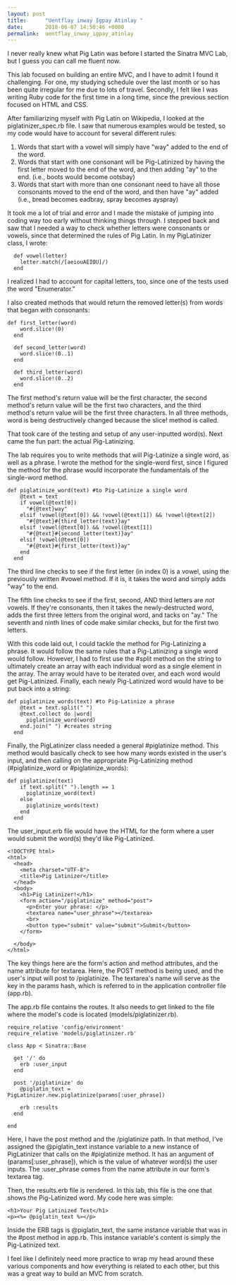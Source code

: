 ```yaml
---
layout: post
title:      "Uentflay inway Igpay Atinlay "
date:       2018-06-07 14:50:46 +0000
permalink:  uentflay_inway_igpay_atinlay
---
```



I never really knew what Pig Latin was before I started the Sinatra MVC Lab, but I guess you can call me fluent now.

This lab focused on building an entire MVC, and I have to admit I found it challenging. For one, my studying schedule over the last month or so has been quite irregular for me due to lots of travel. Secondly, I felt like I was writing Ruby code for the first time in a long time, since the previous section focused on HTML and CSS. 

After familiarizing myself with Pig Latin on Wikipedia, I looked at the piglatinizer_spec.rb file. I saw that numerous examples would be tested, so my code would have to account for several different rules:

1) Words that start with a vowel will simply have "way" added to the end of the word.
2) Words that start with one consonant will be Pig-Latinized by having the first letter moved to the end of the word, and then adding "ay" to the end. (i.e., boots would become ootsbay)
3) Words that start with more than one consonant need to have all those consonants moved to the end of the word, and then have "ay" added (i.e., bread becomes eadbray, spray becomes ayspray)

It took me a lot of trial and error and I made the mistake of jumping into coding way too early without thinking things through. I stepped back and saw that I needed a way to check whether letters were consonants or vowels, since that determined the rules of Pig Latin. In my PigLatinizer class, I wrote:

```
  def vowel(letter)
    letter.match(/[aeiouAEIOU]/)
  end
```

I realized I had to account for capital letters, too, since one of the tests used the word "Enumerator." 

I also created methods that would return the removed letter(s) from words that began with consonants:

```
def first_letter(word)
    word.slice!(0)
  end

  def second_letter(word)
    word.slice!(0..1)
  end

  def third_letter(word)
    word.slice!(0..2)
  end
```

The first method's return value will be the first character, the second method's return value will be the first two characters, and the third method's return value will be the first three characters. In all three methods, word is being destructively changed because the slice! method is called. 

That took care of the testing and setup of any user-inputted word(s). Next came the fun part: the actual Pig-Latinizing. 

The lab requires you to write methods that will Pig-Latinize a single word, as well as a phrase. I wrote the method for the single-word first, since I figured the method for the phrase would incorporate the fundamentals of the single-word method.

```
def piglatinize_word(text) #to Pig-Latinize a single word
    @text = text
    if vowel(@text[0]) 
      "#{@text}way"
    elsif !vowel(@text[0]) && !vowel(@text[1]) && !vowel(@text[2])
      "#{@text}#{third_letter(text)}ay"
    elsif !vowel(@text[0]) && !vowel(@text[1]) 
      "#{@text}#{second_letter(text)}ay"
    elsif !vowel(@text[0]) 
      "#{@text}#{first_letter(text)}ay"
    end
  end
```

The third line checks to see if the first letter (in index 0) is a vowel, using the previously written #vowel method. If it is, it takes the word and simply adds "way" to the end. 

The fifth line checks to see if the first, second, AND third letters are *not* vowels. If they're consonants, then it takes the newly-destructed word, adds the first three letters from the original word, and tacks on "ay." The seventh and ninth lines of code make similar checks, but for the first two letters.

With this code laid out, I could tackle the method for Pig-Latinizing a phrase. It would follow the same rules that a Pig-Latinizing a single word would follow. However, I had to first use the #split method on the string to ultimately create an array with each individual word as a single element in the array. The array would have to be iterated over, and each word would get Pig-Latinized. Finally, each newly Pig-Latinized word would have to be put back into a string:

```
def piglatinize_words(text) #to Pig-Latinize a phrase
    @text = text.split(" ") 
    @text.collect do |word|
      piglatinize_word(word) 
    end.join(" ") #creates string
  end
```

Finally, the PigLatinizer class needed a general #piglatinize method. This method would basically check to see how many words existed in the user's input, and then calling on the appropriate Pig-Latinizing method (#piglatinize_word or #piglatinize_words):

```
def piglatinize(text)
    if text.split(" ").length == 1
      piglatinize_word(text)
    else
      piglatinize_words(text)
    end
  end
```

The user_input.erb file would have the HTML for the form where a user would submit the word(s) they'd like Pig-Latinized. 

```
<!DOCTYPE html>
<html>
  <head>
    <meta charset="UTF-8">
    <title>Pig Latinizer</title>
  </head>
  <body>
    <h1>Pig Latinizer!</h1>
    <form action="/piglatinize" method="post">
      <p>Enter your phrase: </p>
      <textarea name="user_phrase"></textarea>
      <br>
      <button type="submit" value="submit">Submit</button>
    </form>

  </body>
</html>

```

The key things here are the form's action and method attributes, and the name attribute for textarea. Here, the POST method is being used, and the user's input will post to /piglatinize. The textarea's name will serve as the key in the params hash, which is referred to in the application controller file (app.rb). 

The app.rb file contains the routes. It also needs to get linked to the file where the model's code is located (models/piglatinizer.rb). 

```
require_relative 'config/environment'
require_relative 'models/piglatinizer.rb'

class App < Sinatra::Base

  get '/' do
    erb :user_input
  end

  post '/piglatinize' do
    @piglatin_text = PigLatinizer.new.piglatinize(params[:user_phrase])

    erb :results
  end

end
```

Here, I have the post method and the /piglatinize path. In that method, I've assigned the @piglatin_text instance variable to a new instance of PigLatinizer that calls on the #piglatinize method. It has an argument of (params[:user_phrase]), which is the value of whatever word(s) the user inputs. The :user_phrase comes from the name attribute in our form's textarea tag. 

Then, the results.erb file is rendered. In this lab, this file is the one that shows the Pig-Latinized word. My code here was simple:

```
<h1>Your Pig Latinized Text</h1>
<p><%= @piglatin_text %></p>
```

Inside the ERB tags is @piglatin_text, the same instance variable that was in the #post method in app.rb. This instance variable's content is simply the Pig-Latinized text. 

I feel like I definitely need more practice to wrap my head around these various components and how everything is related to each other, but this was a great way to build an MVC from scratch.

